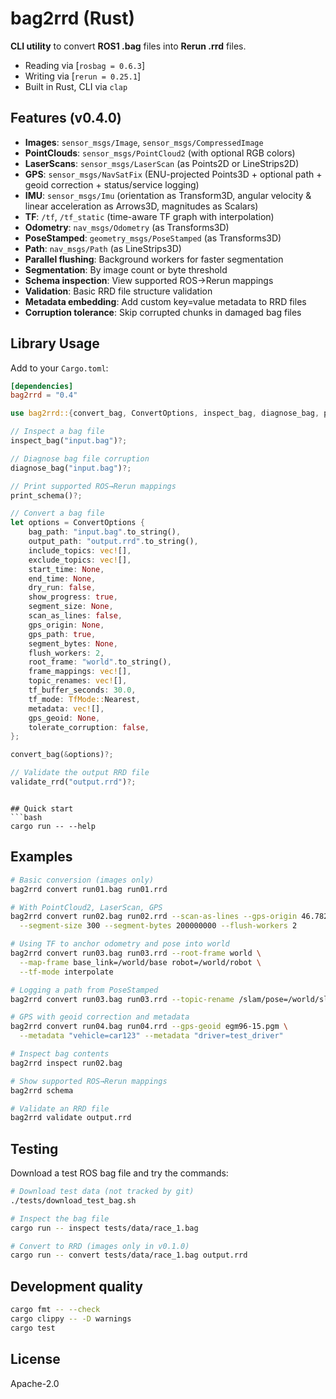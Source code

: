 # bag2rrd (Rust)

**CLI utility** to convert **ROS1 .bag** files into **Rerun .rrd** files.

- Reading via [`rosbag = 0.6.3`]
- Writing via [`rerun = 0.25.1`]
- Built in Rust, CLI via `clap`

## Features (v0.4.0)

- **Images**: `sensor_msgs/Image`, `sensor_msgs/CompressedImage`
- **PointClouds**: `sensor_msgs/PointCloud2` (with optional RGB colors)
- **LaserScans**: `sensor_msgs/LaserScan` (as Points2D or LineStrips2D)
- **GPS**: `sensor_msgs/NavSatFix` (ENU-projected Points3D + optional path + geoid correction + status/service logging)
- **IMU**: `sensor_msgs/Imu` (orientation as Transform3D, angular velocity & linear acceleration as Arrows3D, magnitudes as Scalars)
- **TF**: `/tf`, `/tf_static` (time-aware TF graph with interpolation)
- **Odometry**: `nav_msgs/Odometry` (as Transforms3D)
- **PoseStamped**: `geometry_msgs/PoseStamped` (as Transforms3D)
- **Path**: `nav_msgs/Path` (as LineStrips3D)
- **Parallel flushing**: Background workers for faster segmentation
- **Segmentation**: By image count or byte threshold
- **Schema inspection**: View supported ROS→Rerun mappings
- **Validation**: Basic RRD file structure validation
- **Metadata embedding**: Add custom key=value metadata to RRD files
- **Corruption tolerance**: Skip corrupted chunks in damaged bag files

## Library Usage

Add to your `Cargo.toml`:

```toml
[dependencies]
bag2rrd = "0.4"
```

```rust
use bag2rrd::{convert_bag, ConvertOptions, inspect_bag, diagnose_bag, print_schema, validate_rrd, TfMode};

// Inspect a bag file
inspect_bag("input.bag")?;

// Diagnose bag file corruption
diagnose_bag("input.bag")?;

// Print supported ROS→Rerun mappings
print_schema()?;

// Convert a bag file
let options = ConvertOptions {
    bag_path: "input.bag".to_string(),
    output_path: "output.rrd".to_string(),
    include_topics: vec![],
    exclude_topics: vec![],
    start_time: None,
    end_time: None,
    dry_run: false,
    show_progress: true,
    segment_size: None,
    scan_as_lines: false,
    gps_origin: None,
    gps_path: true,
    segment_bytes: None,
    flush_workers: 2,
    root_frame: "world".to_string(),
    frame_mappings: vec![],
    topic_renames: vec![],
    tf_buffer_seconds: 30.0,
    tf_mode: TfMode::Nearest,
    metadata: vec![],
    gps_geoid: None,
    tolerate_corruption: false,
};

convert_bag(&options)?;

// Validate the output RRD file
validate_rrd("output.rrd")?;
```
```

## Quick start
```bash
cargo run -- --help
```

## Examples

```bash
# Basic conversion (images only)
bag2rrd convert run01.bag run01.rrd

# With PointCloud2, LaserScan, GPS
bag2rrd convert run02.bag run02.rrd --scan-as-lines --gps-origin 46.7821,-71.2740,90 \
  --segment-size 300 --segment-bytes 200000000 --flush-workers 2

# Using TF to anchor odometry and pose into world
bag2rrd convert run03.bag run03.rrd --root-frame world \
  --map-frame base_link=/world/base robot=/world/robot \
  --tf-mode interpolate

# Logging a path from PoseStamped
bag2rrd convert run03.bag run03.rrd --topic-rename /slam/pose=/world/slam_pose

# GPS with geoid correction and metadata
bag2rrd convert run04.bag run04.rrd --gps-geoid egm96-15.pgm \
  --metadata "vehicle=car123" --metadata "driver=test_driver"

# Inspect bag contents
bag2rrd inspect run02.bag

# Show supported ROS→Rerun mappings
bag2rrd schema

# Validate an RRD file
bag2rrd validate output.rrd
```

## Testing

Download a test ROS bag file and try the commands:

```bash
# Download test data (not tracked by git)
./tests/download_test_bag.sh

# Inspect the bag file
cargo run -- inspect tests/data/race_1.bag

# Convert to RRD (images only in v0.1.0)
cargo run -- convert tests/data/race_1.bag output.rrd
```

## Development quality

```bash
cargo fmt -- --check
cargo clippy -- -D warnings
cargo test
```

## License

Apache-2.0
